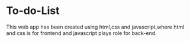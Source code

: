 # To-do-List
This web app has been created using html,css and javascript,where html and css is for frontend and javascript plays role for back-end.
